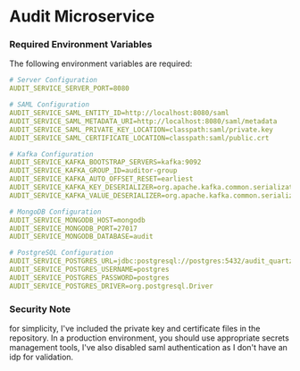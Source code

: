 # Audit Microservice

### Required Environment Variables

The following environment variables are required:

```yaml
# Server Configuration
AUDIT_SERVICE_SERVER_PORT=8080

# SAML Configuration
AUDIT_SERVICE_SAML_ENTITY_ID=http://localhost:8080/saml
AUDIT_SERVICE_SAML_METADATA_URI=http://localhost:8080/saml/metadata
AUDIT_SERVICE_SAML_PRIVATE_KEY_LOCATION=classpath:saml/private.key
AUDIT_SERVICE_SAML_CERTIFICATE_LOCATION=classpath:saml/public.crt

# Kafka Configuration
AUDIT_SERVICE_KAFKA_BOOTSTRAP_SERVERS=kafka:9092
AUDIT_SERVICE_KAFKA_GROUP_ID=auditor-group
AUDIT_SERVICE_KAFKA_AUTO_OFFSET_RESET=earliest
AUDIT_SERVICE_KAFKA_KEY_DESERIALIZER=org.apache.kafka.common.serialization.StringDeserializer
AUDIT_SERVICE_KAFKA_VALUE_DESERIALIZER=org.apache.kafka.common.serialization.StringDeserializer

# MongoDB Configuration
AUDIT_SERVICE_MONGODB_HOST=mongodb
AUDIT_SERVICE_MONGODB_PORT=27017
AUDIT_SERVICE_MONGODB_DATABASE=audit

# PostgreSQL Configuration
AUDIT_SERVICE_POSTGRES_URL=jdbc:postgresql://postgres:5432/audit_quartz
AUDIT_SERVICE_POSTGRES_USERNAME=postgres
AUDIT_SERVICE_POSTGRES_PASSWORD=postgres
AUDIT_SERVICE_POSTGRES_DRIVER=org.postgresql.Driver
```

### Security Note

for simplicity, I've included the private key and certificate files in the repository. In a production environment, you should use appropriate secrets management tools, I've also disabled saml authentication as I don't have an idp for validation.